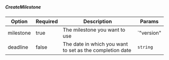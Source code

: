 ##### CreateMilestone

| Option    | Required | Description                                              | Params               |
| --------- | -------- | -------------------------------------------------------- | -------------------- |
| milestone | true     | The milestone you want to use                            | `"version" | string` |
| deadline  | false    | The date in which you want to set as the completion date | `string`             |
